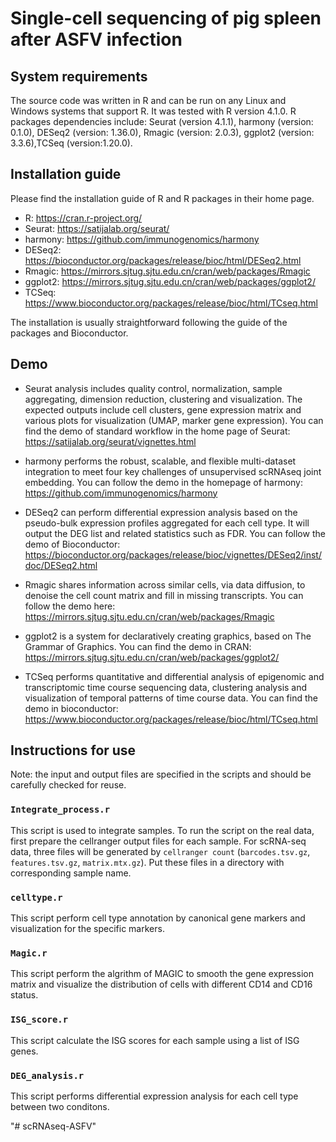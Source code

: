 # Single-cell sequencing of pig spleen after ASFV infection

## System requirements

The source code was written in R and can be run on any Linux and Windows systems that support R. It was tested with R version 4.1.0. 
R packages dependencies include: Seurat (version 4.1.1),  harmony (version: 0.1.0), DESeq2 (version: 1.36.0), Rmagic (version: 2.0.3), ggplot2 (version: 3.3.6),TCSeq (version:1.20.0).


## Installation guide
Please find the installation guide of R and R packages in their home page.

- R: https://cran.r-project.org/
- Seurat: https://satijalab.org/seurat/
- harmony: https://github.com/immunogenomics/harmony 
- DESeq2: https://bioconductor.org/packages/release/bioc/html/DESeq2.html
- Rmagic: https://mirrors.sjtug.sjtu.edu.cn/cran/web/packages/Rmagic
- ggplot2: https://mirrors.sjtug.sjtu.edu.cn/cran/web/packages/ggplot2/
- TCSeq: https://www.bioconductor.org/packages/release/bioc/html/TCseq.html

The installation is usually straightforward following the guide of the packages and Bioconductor.

## Demo
- Seurat analysis includes quality control, normalization, sample aggregating, dimension reduction, clustering and visualization. The expected outputs include cell clusters, gene expression matrix and various plots for visualization (UMAP, marker gene expression). You can find the demo of standard workflow in the home page of Seurat: https://satijalab.org/seurat/vignettes.html

- harmony performs the robust, scalable, and flexible multi-dataset integration to meet four key challenges of unsupervised scRNAseq joint embedding. You can follow the demo in the homepage of harmony:  https://github.com/immunogenomics/harmony

- DESeq2 can perform differential expression analysis based on the pseudo-bulk expression profiles aggregated for each cell type. It will output the DEG list and related statistics such as FDR. You can follow the demo of Bioconductor: https://bioconductor.org/packages/release/bioc/vignettes/DESeq2/inst/doc/DESeq2.html

- Rmagic shares information across similar cells, via data diffusion, to denoise the cell count matrix and fill in missing transcripts. You can follow the demo here: https://mirrors.sjtug.sjtu.edu.cn/cran/web/packages/Rmagic

- ggplot2 is a system for declaratively creating graphics, based on The Grammar of Graphics. You can find the demo in CRAN: https://mirrors.sjtug.sjtu.edu.cn/cran/web/packages/ggplot2/

- TCSeq performs quantitative and differential analysis of epigenomic and transcriptomic time course sequencing data, clustering analysis and visualization of temporal patterns of time course data. You can find the demo in bioconductor: https://www.bioconductor.org/packages/release/bioc/html/TCseq.html

## Instructions for use

Note: the input and output files are specified in the scripts and should be carefully checked for reuse.

### `Integrate_process.r`

This script is used to integrate samples. To run the script on the real data, first prepare the cellranger output files for each sample.
For scRNA-seq data, three files will be generated by `cellranger count` (`barcodes.tsv.gz`, `features.tsv.gz`, `matrix.mtx.gz`). Put these files in a directory with corresponding sample name. 


### `celltype.r`

This script perform cell type annotation by canonical gene markers and visualization for the specific markers. 


### `Magic.r`

This script perform the algrithm of MAGIC to smooth the gene expression matrix and visualize the distribution of cells with different CD14 and CD16 status.  

### `ISG_score.r`

This script calculate the ISG scores for each sample using a list of ISG genes.


### `DEG_analysis.r`

This script performs differential expression analysis for each cell type between two conditons.

"# scRNAseq-ASFV" 
